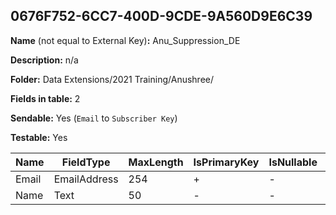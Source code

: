 ## 0676F752-6CC7-400D-9CDE-9A560D9E6C39

**Name** (not equal to External Key)**:** Anu_Suppression_DE

**Description:** n/a

**Folder:** Data Extensions/2021 Training/Anushree/

**Fields in table:** 2

**Sendable:** Yes (`Email` to `Subscriber Key`)

**Testable:** Yes

| Name | FieldType | MaxLength | IsPrimaryKey | IsNullable | DefaultValue |
| --- | --- | --- | --- | --- | --- |
| Email | EmailAddress | 254 | + | - |  |
| Name | Text | 50 | - | - |  |
